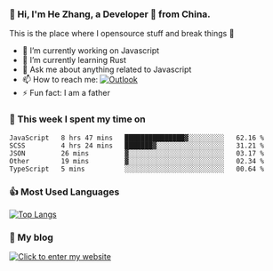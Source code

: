 ### 👋 Hi, I'm He Zhang, a Developer 🚀 from China.

This is the place where I opensource stuff and break things :rofl:

- 🔭  I’m currently working on Javascript
- 🌱  I’m currently learning Rust
- 💬  Ask me about anything related to Javascript
- 📫  How to reach me: [![Outlook](https://img.shields.io/badge/-Outlook-0078D4?style=flat&logo=Microsoft-Outlook&logoColor=white)](mailto:zhanghecool@outlook.com)
- ⚡  Fun fact: I am a father

### 💪 This week I spent my time on 
<!--START_SECTION:waka-->
```text
JavaScript   8 hrs 47 mins   ███████████████▓░░░░░░░░░   62.16 % 
SCSS         4 hrs 24 mins   ███████▓░░░░░░░░░░░░░░░░░   31.21 % 
JSON         26 mins         ▓░░░░░░░░░░░░░░░░░░░░░░░░   03.17 % 
Other        19 mins         ▓░░░░░░░░░░░░░░░░░░░░░░░░   02.34 % 
TypeScript   5 mins          ░░░░░░░░░░░░░░░░░░░░░░░░░   00.64 % 
```
<!--END_SECTION:waka-->

### 👍 Most Used Languages
[![Top Langs](https://github-readme-stats.vercel.app/api/top-langs/?username=zhanghecool&layout=compact)](https://zhanghe.cool)

### 🌈 My blog 
[![Click to enter my website](https://cdn.jsdelivr.net/gh/zhanghecool/assets/images/gif/zhanghecools.gif)](https://zhanghe.cool)
